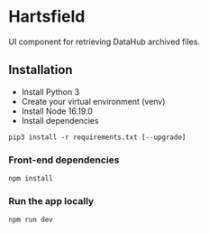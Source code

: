 # Hartsfield
UI component for retrieving DataHub archived files.


## Installation

* Install Python 3
* Create your virtual environment (venv)
* Install Node 16.19.0
* Install dependencies

```
pip3 install -r requirements.txt [--upgrade]
```

### Front-end dependencies

```
npm install
```

### Run the app locally

```
npm run dev
```
